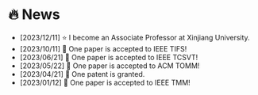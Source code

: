 # 🔥 News
- [2023/12/11] ⭐️ I become an Associate Professor at Xinjiang University.
- [2023/10/11] 🎉 One paper is accepted to IEEE TIFS!
- [2023/06/21] 🎉 One paper is accepted to IEEE TCSVT!
- [2023/05/22] 🎉 One paper is accepted to ACM TOMM!
- [2023/04/21] 🎉 One patent is granted.
- [2023/01/12] 🎉 One paper is accepted to IEEE TMM!
